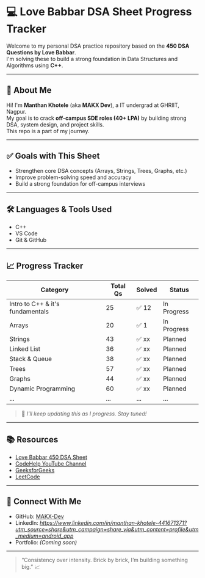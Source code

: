 # 💻 Love Babbar DSA Sheet Progress Tracker

Welcome to my personal DSA practice repository based on the **450 DSA Questions by Love Babbar**.  
I'm solving these to build a strong foundation in Data Structures and Algorithms using **C++**.

---

## 📌 About Me

 Hi! I'm **Manthan Khotele** (aka **MAKX Dev**), a IT undergrad at GHRIIT, Nagpur.  
My goal is to crack **off-campus SDE roles (40+ LPA)** by building strong DSA, system design, and project skills.  
This repo is a part of my journey.

---

## ✅ Goals with This Sheet

- Strengthen core DSA concepts (Arrays, Strings, Trees, Graphs, etc.)
- Improve problem-solving speed and accuracy
- Build a strong foundation for off-campus interviews

---

## 🛠️ Languages & Tools Used

- C++
- VS Code
- Git & GitHub

---

## 📈 Progress Tracker

| Category              | Total Qs | Solved | Status    |
|-----------------------|----------|--------|-----------|
| Intro to C++ & it's fundamentals  | 25       | ✅ 12    | In Progress |
| Arrays                | 20       | ✅ 1   | In Progress     |
| Strings               | 43       | ✅ xx   | Planned     |
| Linked List           | 36       | ✅ xx   | Planned     |
| Stack & Queue         | 38       | ✅ xx   | Planned     |
| Trees                 | 57       | ✅ xx   | Planned     |
| Graphs                | 44       | ✅ xx   | Planned     |
| Dynamic Programming   | 60       | ✅ xx   | Planned     |
| ...                   | ...      | ...    | ...         |

> 📌 *I'll keep updating this as I progress. Stay tuned!*

---

## 📚 Resources

- [Love Babbar 450 DSA Sheet](https://450dsa.com/)
- [CodeHelp YouTube Channel](https://www.youtube.com/@LoveBabbar1)
- [GeeksforGeeks](https://www.geeksforgeeks.org/)
- [LeetCode](https://leetcode.com/)

---

## 🌱 Connect With Me

- GitHub: [MAKX-Dev](https://github.com/MAKX-Dev)
- LinkedIn: *https://www.linkedin.com/in/manthan-khotele-441671371?utm_source=share&utm_campaign=share_via&utm_content=profile&utm_medium=android_app*
- Portfolio: *(Coming soon)*

---

> “Consistency over intensity. Brick by brick, I’m building something big.” 📈


